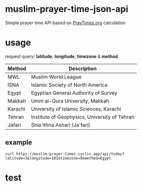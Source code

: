 # muslim-prayer-time-json-api

Simple prayer time API based on [PrayTimes.org](http://praytimes.org) calculation

# usage

request query: **latitude**, **longitude**, **timezone** & **method**

| Method  | Description                                   |
| ------- | --------------------------------------------- |
| MWL     | Muslim World League                           |
| ISNA    | Islamic Society of North America              |
| Egypt   | Egyptian General Authority of Survey          |
| Makkah  | Umm al-Qura University, Makkah                |
| Karachi | University of Islamic Sciences, Karachi       |
| Tehran  | Institute of Geophysics, University of Tehran |
| Jafari  | Shia Ithna Ashari (Ja`fari)                   |

## example
```
curl https://muslim-prayer-times.cyclic.app/api/today?latitude=3&longitude=101&timezone=8&method=Egypt
```

# test
